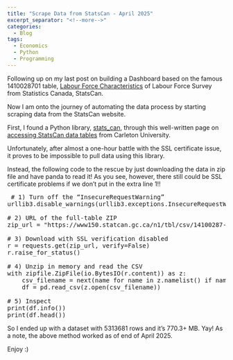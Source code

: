 ```yaml
---
title: "Scrape Data from StatsCan - April 2025"
excerpt_separator: "<!--more-->"
categories:
  - Blog
tags:
  - Economics
  - Python
  - Programming
---
```


Following up on my last post on building a Dashboard based on the famous 1410028701 table, [Labour Force Characteristics](https://www150.statcan.gc.ca/t1/tbl1/en/tv.action?pid=1410028701) of Labour Force Survey from Statistics Canada, StatsCan.

Now I am onto the journey of automating the data process by starting scraping data from the StatsCan website.

First, I found a Python library, [stats_can](https://stats-can.readthedocs.io/en/latest/#), through this well-written page on [accessing StatsCan data tables](https://people.math.carleton.ca/~davecampbell/datasets/code_sets/Cansim_python_r.html) from Carleton University.

Unfortunately, after almost a one-hour battle with the SSL certificate issue, it proves to be impossible to pull data using this library.

Instead, the following code to the rescue by just downloading the data in zip file and have panda to read it! As you see, however, there still could be SSL certificate problems if we don’t put in the extra line 1!!

<pre> # 1) Turn off the “InsecureRequestWarning”
urllib3.disable_warnings(urllib3.exceptions.InsecureRequestWarning)

# 2) URL of the full-table ZIP
zip_url = "https://www150.statcan.gc.ca/n1/tbl/csv/14100287-eng.zip"

# 3) Download with SSL verification disabled
r = requests.get(zip_url, verify=False)
r.raise_for_status()

# 4) Unzip in memory and read the CSV
with zipfile.ZipFile(io.BytesIO(r.content)) as z:
    csv_filename = next(name for name in z.namelist() if name.endswith(".csv"))
    df = pd.read_csv(z.open(csv_filename))

# 5) Inspect
print(df.info())
print(df.head())
</pre>

So I ended up with a dataset with 5313681 rows and it’s 770.3+ MB. Yay! As a note, the above method worked as of end of April 2025.

Enjoy :) 
